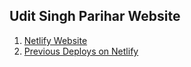 ## Udit Singh Parihar Website

1. [Netlify Website](https://udit.netlify.app/)  
2. [Previous Deploys on Netlify](https://app.netlify.com/sites/udit/deploys)
